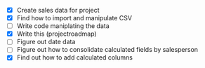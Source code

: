 - [x] Create sales data for project 
- [x] Find how to import and manipulate CSV
- [ ] Write code maniplating the data
- [x] Write this (projectroadmap)
- [ ] Figure out date data
- [ ] Figure out how to consolidate calculated fields by salesperson
- [x] Find out how to add calculated columns

